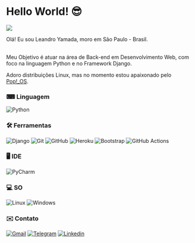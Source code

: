 # Hello World! 😎

![](https://estruyf-github.azurewebsites.net/api/VisitorHit?user=LeandroYamada6&repo=leandroyamada6&countColorcountColor&countColor=%237B1E7A)

Olá! Eu sou Leandro Yamada, moro em São Paulo - Brasil.
<br>
<br>

Meu Objetivo é atuar na área de Back-end em Desenvolvimento Web, com foco na linguagem Python e no Framework Django.

Adoro distribuições Linux, mas no momento estou apaixonado pelo <a href='https://pop.system76.com/' target='_blank'>
Pop!_OS</a>.
<br>

### <strong>⌨ Linguagem</strong> ️

![Python](https://img.shields.io/badge/Python-3776AB?style=for-the-badge&logo=python&logoColor=white)

### <strong>🛠️ Ferramentas</strong>

![Django](https://img.shields.io/badge/Django-092E20?style=for-the-badge&logo=django&logoColor=white)
![Git](https://img.shields.io/badge/Git-F05032?style=for-the-badge&logo=git&logoColor=white)
![GitHub](https://img.shields.io/badge/GitHub-100000?style=for-the-badge&logo=github&logoColor=white)
![Heroku](https://img.shields.io/badge/Heroku-430098?style=for-the-badge&logo=heroku&logoColor=white)
![Bootstrap](https://img.shields.io/badge/Bootstrap-563D7C?style=for-the-badge&logo=bootstrap&logoColor=white)
![GitHub Actions](https://img.shields.io/badge/GitHub%20Actions%20-05122A?style=flat&logo=github-actions&logoColor=white)

### <strong>🖥️ IDE</strong>

![PyCharm](https://img.shields.io/badge/PyCharm-000000.svg?&style=for-the-badge&logo=PyCharm&logoColor=white)

### <strong>‍💻 SO</strong>

![Linux](https://img.shields.io/badge/Linux-FCC624?style=for-the-badge&logo=linux&logoColor=black)
![Windows](https://img.shields.io/badge/Windows-0078D6?style=for-the-badge&logo=windows&logoColor=white)

### ✉️ Contato

<a target='_blank' href='mailto:y.japachaos@gmail.com'>![Gmail](https://img.shields.io/badge/Gmail-D14836?style=for-the-badge&logo=gmail&logoColor=white)</a>
<a target='_blank' href='https://web.telegram.org/?legacy=1#/im?p=@leyamada'>![Telegram](https://img.shields.io/badge/Telegram-2CA5E0?style=for-the-badge&logo=telegram&logoColor=white)</a>
<a target='_blank' href='https://www.linkedin.com/in/leandro-yamada-54b71733/'>![Linkedin](https://img.shields.io/badge/LinkedIn-0077B5?style=for-the-badge&logo=linkedin&logoColor=white)</a>
